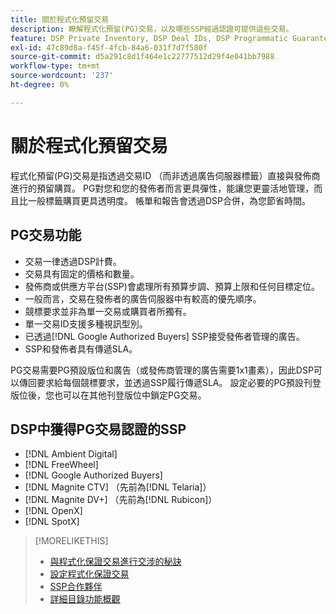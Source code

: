 ```yaml
---
title: 關於程式化預留交易
description: 瞭解程式化預留(PG)交易，以及哪些SSP經過認證可提供這些交易。
feature: DSP Private Inventory, DSP Deal IDs, DSP Programmatic Guaranteed Deals
exl-id: 47c89d8a-f45f-4fcb-84a6-031f7d7f580f
source-git-commit: d5a291c8d1f464e1c22777512d29f4e041bb7988
workflow-type: tm+mt
source-wordcount: '237'
ht-degree: 0%

---
```


# 關於程式化預留交易

程式化預留(PG)交易是指透過交易ID （而非透過廣告伺服器標籤）直接與發佈商進行的預留購買。 PG對您和您的發佈者而言更具彈性，能讓您更靈活地管理，而且比一般標籤購買更具透明度。 帳單和報告會透過DSP合併，為您節省時間。

## PG交易功能

* 交易一律透過DSP計費。
* 交易具有固定的價格和數量。
* 發佈商或供應方平台(SSP)會處理所有預算步調、預算上限和任何目標定位。
* 一般而言，交易在發佈者的廣告伺服器中有較高的優先順序。
* 競標要求並非為單一交易或購買者所獨有。
* 單一交易ID支援多種視訊型別。
* 已透過[!DNL Google Authorized Buyers] SSP接受發佈者管理的廣告。
* SSP和發佈者具有傳遞SLA。

PG交易需要PG預設版位和廣告（或發佈商管理的廣告需要1x1畫素），因此DSP可以傳回要求給每個競標要求，並透過SSP履行傳遞SLA。 設定必要的PG預設刊登版位後，您也可以在其他刊登版位中鎖定PG交易。

## DSP中獲得PG交易認證的SSP

* [!DNL Ambient Digital]
* [!DNL FreeWheel]
* [!DNL Google Authorized Buyers]
* [!DNL Magnite CTV] （先前為[!DNL Telaria]）
* [!DNL Magnite DV+] （先前為[!DNL Rubicon]）
* [!DNL OpenX]
* [!DNL SpotX]

>[!MORELIKETHIS]
>
>* [與程式化保證交易進行交涉的秘訣](/help/dsp/inventory/programmatic-guaranteed-tips.md)
>* [設定程式化保證交易](programmatic-guaranteed-set-up.md)
>* [SSP合作夥伴](ssp-partners.md)
>* [詳細目錄功能概觀](inventory-overview.md)
